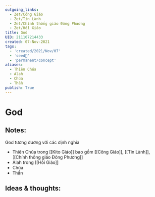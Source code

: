```yaml
---
outgoing_links:
  - Zet/Công Giáo
  - Zet/Tin Lành
  - Zet/Chính thống giáo Đông Phương
  - Zet/Hồi Giáo
title: God
UID: 211107214433
created: 07-Nov-2021
tags:
  - 'created/2021/Nov/07'
  - 'seed🥜'
  - 'permanent/concept'
aliases:
  - Thiên Chúa
  - Alah
  - Chúa
  - Thần
publish: True
---
```

# God

## Notes:
God tương đương với các định nghĩa
  - Thiên Chúa trong [[Kito Giáo]] bao gồm [[Công Giáo]], [[Tin Lành]], [[Chính thống giáo Đông Phương]]
  - Alah trong [[Hồi Giáo]]
  - Chúa
  - Thần

## Ideas & thoughts:


